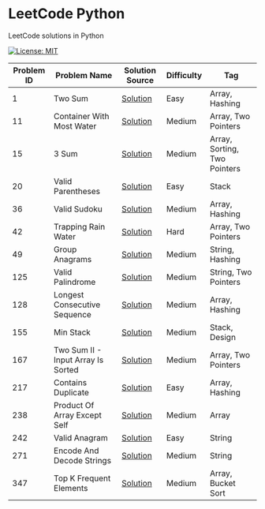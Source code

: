 # LeetCode Python

LeetCode solutions in Python

[![License: MIT](https://img.shields.io/badge/License-MIT-yellow.svg)](https://github.com/anirudhology/leetcode-python/blob/main/LICENSE)

| Problem ID | Problem Name                       | Solution Source                                                | Difficulty | Tag                          |
|------------|------------------------------------|----------------------------------------------------------------|------------|------------------------------|
| 1          | Two Sum                            | [Solution](problems/array/two_sum.py)                          | Easy       | Array, Hashing               |
| 11         | Container With Most Water          | [Solution](problems/array/container_with_most_water.py)        | Medium     | Array, Two Pointers          |
| 15         | 3 Sum                              | [Solution](problems/array/three_sum.py)                        | Medium     | Array, Sorting, Two Pointers |
| 20         | Valid Parentheses                  | [Solution](problems/stack/valid_parentheses.py)                | Easy       | Stack                        |
| 36         | Valid Sudoku                       | [Solution](problems/array/valid_sudoku.py)                     | Medium     | Array, Hashing               |
| 42         | Trapping Rain Water                | [Solution](problems/array/trapping_rain_water.py)              | Hard       | Array, Two Pointers          |
| 49         | Group Anagrams                     | [Solution](problems/string/group_anagrams.py)                  | Medium     | String, Hashing              |
| 125        | Valid Palindrome                   | [Solution](problems/string/valid_palindrome.py)                | Medium     | String, Two Pointers         |
| 128        | Longest Consecutive Sequence       | [Solution](problems/array/longest_consecutive_sequence.py)     | Medium     | Array, Hashing               |
| 155        | Min Stack                          | [Solution](problems/stack/min_stack.py)                        | Medium     | Stack, Design                |
| 167        | Two Sum II - Input Array Is Sorted | [Solution](problems/array/two_sum_ii_input_array_is_sorted.py) | Medium     | Array, Two Pointers          |
| 217        | Contains Duplicate                 | [Solution](problems/array/contains_duplicate.py)               | Easy       | Array, Hashing               |
| 238        | Product Of Array Except Self       | [Solution](problems/array/product_of_array_except_self.py)     | Medium     | Array                        |
| 242        | Valid Anagram                      | [Solution](problems/string/valid_anagram.py)                   | Easy       | String                       |
| 271        | Encode And Decode Strings          | [Solution](problems/string/encode_and_decode_strings.py)       | Medium     | String                       |
| 347        | Top K Frequent Elements            | [Solution](problems/array/top_k_frequent_elements.py)          | Medium     | Array, Bucket Sort           |